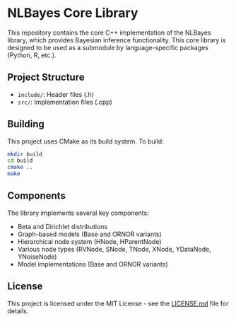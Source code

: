 # NLBayes Core Library

This repository contains the core C++ implementation of the NLBayes library, which provides Bayesian inference functionality. This core library is designed to be used as a submodule by language-specific packages (Python, R, etc.).

## Project Structure

- `include/`: Header files (.h)
- `src/`: Implementation files (.cpp)

## Building

This project uses CMake as its build system. To build:

```bash
mkdir build
cd build
cmake ..
make
```

## Components

The library implements several key components:

- Beta and Dirichlet distributions
- Graph-based models (Base and ORNOR variants)
- Hierarchical node system (HNode, HParentNode)
- Various node types (RVNode, SNode, TNode, XNode, YDataNode, YNoiseNode)
- Model implementations (Base and ORNOR variants)

## License

This project is licensed under the MIT License - see the [LICENSE.md](LICENSE.md) file for details.
